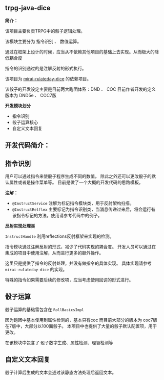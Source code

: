 ## trpg-java-dice

**简介：**

该项目主要负责TRPG中的骰子逻辑处理。

该模块主要分为 指令识别 、 数值运算。

通过在框架上设计的时候，应当从不依赖其他项目的基础上去实现。从而极大的降低耦合度

指令的识别通过的是注解反射的形式执行。

该项目为 [mirai-rulateday-dice](https://github.com/Eiriksgata/mirai-rulateday-dice) 的依赖项目。

该骰子的开发设定主要是目前两大跑团体系：DND 、 COC
目前作者开发的定义版本为 DND5e 、 COC7版

**开发模块划分**

* 指令识别
* 骰子运算核心
* 自定义文本回复


## **开发代码简介：**

## 指令识别

用户可以通过指令来使骰子程序生成不同的数值。
除此之外还可以更改骰子的默认属性或者是操作菜单等。
目前是做了一个大概的开发代码的思路模板。


**注解：**

* `@InstructService` 注解为标记指令模块类，用于反射架构扫描。
* `@InstructRelflex` 主要标记为指令识别类，当消息传递过来后，将会运行有该指令标记的方法。使用请参考代码中的例子。

**反射实现处理类**

`InstructHandle` 利用reflections反射框架来实现的检测。

指令模块通过注解反射的形式，减少了代码实现的耦合度。
开发人员可以通过在集成的项目中使用注解，从而进行更多的额外操作。

这里只是提供了指令的反射处理，并没有做指令的具体实现。
具体实现请参考 `mirai-rulateday-dice` 的实现。

特殊的指令如果需要后续的修改项，应当考虑使用回调的形式进行。


## 骰子运算

骰子运算的基础雷包含在 `RollBasicsImpl` 

因为跑团中基本使用到属性检测的，基本只有coc 而目前大部分的版本为 coc7版
在7版中，大部分以100面骰子。
本项目中也提供了大量的骰子默认配置项，用于更改。

在该模块中包含了 骰子数字生成、属性检测、理智检测等



## 自定义文本回复

骰子计算后生成的文本会通过该静态方法处理后返回文本。




